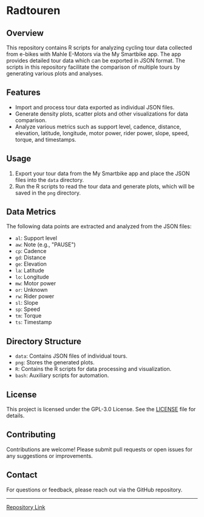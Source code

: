 # Radtouren

## Overview
This repository contains R scripts for analyzing cycling tour data collected from e-bikes with Mahle E-Motors via the My Smartbike app. The app provides detailed tour data which can be exported in JSON format. The scripts in this repository facilitate the comparison of multiple tours by generating various plots and analyses.

## Features
- Import and process tour data exported as individual JSON files.
- Generate density plots, scatter plots and other visualizations for data comparison.
- Analyze various metrics such as support level, cadence, distance, elevation, latitude, longitude, motor power, rider power, slope, speed, torque, and timestamps.

## Usage
1. Export your tour data from the My Smartbike app and place the JSON files into the `data` directory.
2. Run the R scripts to read the tour data and generate plots, which will be saved in the `png` directory.

## Data Metrics
The following data points are extracted and analyzed from the JSON files:
- `al`: Support level
- `aw`: Note (e.g., "PAUSE")
- `cp`: Cadence
- `gd`: Distance
- `ge`: Elevation
- `la`: Latitude
- `lo`: Longitude
- `mw`: Motor power
- `or`: Unknown
- `rw`: Rider power
- `sl`: Slope
- `sp`: Speed
- `tm`: Torque
- `ts`: Timestamp

## Directory Structure
- `data`: Contains JSON files of individual tours.
- `png`: Stores the generated plots.
- `R`: Contains the R scripts for data processing and visualization.
- `bash`: Auxiliary scripts for automation.

## License
This project is licensed under the GPL-3.0 License. See the [LICENSE](LICENSE) file for details.

## Contributing
Contributions are welcome! Please submit pull requests or open issues for any suggestions or improvements.

## Contact
For questions or feedback, please reach out via the GitHub repository.

---

[Repository Link](https://github.com/Byggvir/Radtouren)
